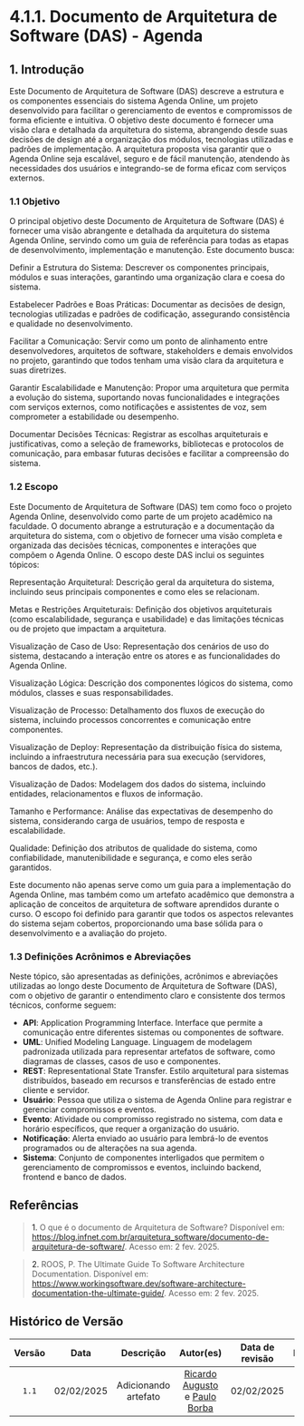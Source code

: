 # 4.1.1. Documento de Arquitetura de Software (DAS) - Agenda

## 1. Introdução

Este Documento de Arquitetura de Software (DAS) descreve a estrutura e os componentes essenciais do sistema Agenda Online, um projeto desenvolvido para facilitar o gerenciamento de eventos e compromissos de forma eficiente e intuitiva. O objetivo deste documento é fornecer uma visão clara e detalhada da arquitetura do sistema, abrangendo desde suas decisões de design até a organização dos módulos, tecnologias utilizadas e padrões de implementação. A arquitetura proposta visa garantir que o Agenda Online seja escalável, seguro e de fácil manutenção, atendendo às necessidades dos usuários e integrando-se de forma eficaz com serviços externos.

### 1.1 Objetivo

O principal objetivo deste Documento de Arquitetura de Software (DAS) é fornecer uma visão abrangente e detalhada da arquitetura do sistema Agenda Online, servindo como um guia de referência para todas as etapas de desenvolvimento, implementação e manutenção. Este documento busca:

Definir a Estrutura do Sistema: Descrever os componentes principais, módulos e suas interações, garantindo uma organização clara e coesa do sistema.

Estabelecer Padrões e Boas Práticas: Documentar as decisões de design, tecnologias utilizadas e padrões de codificação, assegurando consistência e qualidade no desenvolvimento.

Facilitar a Comunicação: Servir como um ponto de alinhamento entre desenvolvedores, arquitetos de software, stakeholders e demais envolvidos no projeto, garantindo que todos tenham uma visão clara da arquitetura e suas diretrizes.

Garantir Escalabilidade e Manutenção: Propor uma arquitetura que permita a evolução do sistema, suportando novas funcionalidades e integrações com serviços externos, como notificações e assistentes de voz, sem comprometer a estabilidade ou desempenho.

Documentar Decisões Técnicas: Registrar as escolhas arquiteturais e justificativas, como a seleção de frameworks, bibliotecas e protocolos de comunicação, para embasar futuras decisões e facilitar a compreensão do sistema.

### 1.2 Escopo

Este Documento de Arquitetura de Software (DAS) tem como foco o projeto Agenda Online, desenvolvido como parte de um projeto acadêmico na faculdade. O documento abrange a estruturação e a documentação da arquitetura do sistema, com o objetivo de fornecer uma visão completa e organizada das decisões técnicas, componentes e interações que compõem o Agenda Online. O escopo deste DAS inclui os seguintes tópicos:

Representação Arquitetural: Descrição geral da arquitetura do sistema, incluindo seus principais componentes e como eles se relacionam.

Metas e Restrições Arquiteturais: Definição dos objetivos arquiteturais (como escalabilidade, segurança e usabilidade) e das limitações técnicas ou de projeto que impactam a arquitetura.

Visualização de Caso de Uso: Representação dos cenários de uso do sistema, destacando a interação entre os atores e as funcionalidades do Agenda Online.

Visualização Lógica: Descrição dos componentes lógicos do sistema, como módulos, classes e suas responsabilidades.

Visualização de Processo: Detalhamento dos fluxos de execução do sistema, incluindo processos concorrentes e comunicação entre componentes.

Visualização de Deploy: Representação da distribuição física do sistema, incluindo a infraestrutura necessária para sua execução (servidores, bancos de dados, etc.).

Visualização de Dados: Modelagem dos dados do sistema, incluindo entidades, relacionamentos e fluxos de informação.

Tamanho e Performance: Análise das expectativas de desempenho do sistema, considerando carga de usuários, tempo de resposta e escalabilidade.

Qualidade: Definição dos atributos de qualidade do sistema, como confiabilidade, manutenibilidade e segurança, e como eles serão garantidos.

Este documento não apenas serve como um guia para a implementação do Agenda Online, mas também como um artefato acadêmico que demonstra a aplicação de conceitos de arquitetura de software aprendidos durante o curso. O escopo foi definido para garantir que todos os aspectos relevantes do sistema sejam cobertos, proporcionando uma base sólida para o desenvolvimento e a avaliação do projeto.

### 1.3 Definições Acrônimos e Abreviações

Neste tópico, são apresentadas as definições, acrônimos e abreviações utilizadas ao longo deste Documento de Arquitetura de Software (DAS), com o objetivo de garantir o entendimento claro e consistente dos termos técnicos, conforme seguem:

- **API**: Application Programming Interface. Interface que permite a comunicação entre diferentes sistemas ou componentes de software.
- **UML**: Unified Modeling Language. Linguagem de modelagem padronizada utilizada para representar artefatos de software, como diagramas de classes, casos de uso e componentes.
- **REST**: Representational State Transfer. Estilo arquitetural para sistemas distribuídos, baseado em recursos e transferências de estado entre cliente e servidor.
- **Usuário**: Pessoa que utiliza o sistema de Agenda Online para registrar e gerenciar compromissos e eventos.
- **Evento**: Atividade ou compromisso registrado no sistema, com data e horário específicos, que requer a organização do usuário.
- **Notificação**: Alerta enviado ao usuário para lembrá-lo de eventos programados ou de alterações na sua agenda.
- **Sistema**: Conjunto de componentes interligados que permitem o gerenciamento de compromissos e eventos, incluindo backend, frontend e banco de dados.

## Referências

> <a>1. </a> O que é o documento de Arquitetura de Software? Disponível em: <https://blog.infnet.com.br/arquitetura_software/documento-de-arquitetura-de-software/>. Acesso em: 2 fev. 2025. <br>

> <a>2.</a> ROOS, P. The Ultimate Guide To Software Architecture Documentation. Disponível em: <https://www.workingsoftware.dev/software-architecture-documentation-the-ultimate-guide/>. Acesso em: 2 fev. 2025. <br>

## Histórico de Versão

| Versão | Data | Descrição | Autor(es) | Data de revisão | Revisor(es) |
| :-: | :-: | :-: | :-: | :-: | :-: |
| `1.1` | 02/02/2025  | Adicionando artefato | [Ricardo Augusto](https://github.com/avmricardo) e [Paulo Borba](https://github.com/paulohborba) | 02/02/2025 | [Bianca](https://github.com/BiancaPatrocinio7) |
